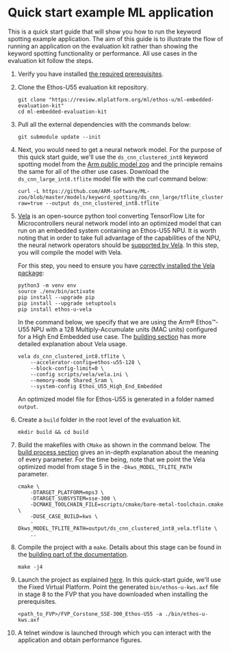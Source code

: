 # Quick start example ML application

This is a quick start guide that will show you how to run the keyword spotting example application. The aim of this guide
is to illustrate the flow of running an application on the evaluation kit rather than showing the keyword spotting
functionality or performance. All use cases in the evaluation kit follow the steps.

1. Verify you have installed [the required prerequisites](sections/building.md#Build-prerequisites).

2. Clone the Ethos-U55 evaluation kit repository.

    ```commandline
    git clone "https://review.mlplatform.org/ml/ethos-u/ml-embedded-evaluation-kit"
    cd ml-embedded-evaluation-kit
    ```

3. Pull all the external dependencies with the commands below:

    ```commandline
    git submodule update --init
    ```

4. Next, you would need to get a neural network model. For the purpose of this quick start guide, we'll use the
    `ds_cnn_clustered_int8` keyword spotting model from the [Arm public model zoo](https://github.com/ARM-software/ML-zoo)
    and the principle remains the same for all of the other use cases. Download the `ds_cnn_large_int8.tflite` model
    file with the curl command below:

    ```commandline
    curl -L https://github.com/ARM-software/ML-zoo/blob/master/models/keyword_spotting/ds_cnn_large/tflite_clustered_int8/ds_cnn_clustered_int8.tflite?raw=true --output ds_cnn_clustered_int8.tflite
    ```

5. [Vela](https://review.mlplatform.org/plugins/gitiles/ml/ethos-u/ethos-u-vela) is an open-source python tool converting
    TensorFlow Lite for Microcontrollers neural network model into an optimized model that can run on an embedded system
    containing an Ethos-U55 NPU. It is worth noting that in order to take full advantage of the capabilities of the NPU, the
    neural network operators should be [supported by Vela](https://review.mlplatform.org/plugins/gitiles/ml/ethos-u/ethos-u-vela/+/HEAD/SUPPORTED_OPS.md).
    In this step, you will compile the model with Vela.

    For this step, you need to ensure you have [correctly installed the Vela package](https://pypi.org/project/ethos-u-vela/):

    ```commandline
    python3 -m venv env
    source ./env/bin/activate
    pip install --upgrade pip
    pip install --upgrade setuptools
    pip install ethos-u-vela
    ```

    In the command below, we specify that we are using the Arm® Ethos™-U55 NPU with a 128 Multiply-Accumulate units
    (MAC units) configured for a High End Embedded use case. The [building section](sections/building.md#Optimize-custom-model-with-Vela-compiler)
    has more detailed explanation about Vela usage.

    ```commandline
    vela ds_cnn_clustered_int8.tflite \
        --accelerator-config=ethos-u55-128 \
        --block-config-limit=0 \
        --config scripts/vela/vela.ini \
        --memory-mode Shared_Sram \
        --system-config Ethos_U55_High_End_Embedded
    ```

    An optimized model file for Ethos-U55 is generated in a folder named `output`.

6. Create a `build` folder in the root level of the evaluation kit.

    ```commandline
    mkdir build && cd build
    ```

7. Build the makefiles with `CMake` as shown in the command below. The [build process section](sections/building.md#Build-process)
    gives an in-depth explanation about the meaning of every parameter. For the time being, note that we point the Vela
    optimized model from stage 5 in the `-Dkws_MODEL_TFLITE_PATH` parameter.

    ```commandline
    cmake \
        -DTARGET_PLATFORM=mps3 \
        -DTARGET_SUBSYSTEM=sse-300 \
        -DCMAKE_TOOLCHAIN_FILE=scripts/cmake/bare-metal-toolchain.cmake \
        -DUSE_CASE_BUILD=kws \
        -Dkws_MODEL_TFLITE_PATH=output/ds_cnn_clustered_int8_vela.tflite \
        ..
    ```

8. Compile the project with a `make`. Details about this stage can be found in the [building part of the documentation](sections/building.md#Building-the-configured-project).

    ```commandline
    make -j4
    ```

9. Launch the project as explained [here](sections/deployment.md#Deployment). In this quick-start guide, we'll use the Fixed
    Virtual Platform. Point the generated `bin/ethos-u-kws.axf` file in stage 8 to the FVP that you have downloaded when
    installing the prerequisites.

    ```commandline
    <path_to_FVP>/FVP_Corstone_SSE-300_Ethos-U55 -a ./bin/ethos-u-kws.axf
    ```

10. A telnet window is launched through which you can interact with the application and obtain performance figures.

